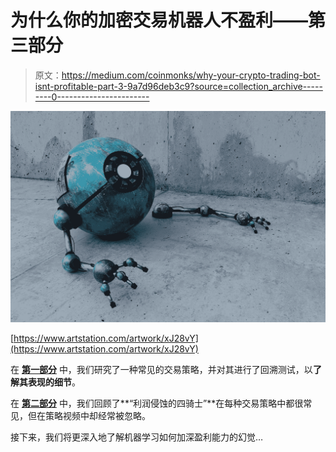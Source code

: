 # 为什么你的加密交易机器人不盈利——第三部分

> 原文：<https://medium.com/coinmonks/why-your-crypto-trading-bot-isnt-profitable-part-3-9a7d96deb3c9?source=collection_archive---------0----------------------->

![](img/0f270080386a8f615e98fde6a9ce6265.png)

[https://www.artstation.com/artwork/xJ28vY](https://www.artstation.com/artwork/xJ28vY)

在 [**第一部分**](/@gk_/why-your-crypto-trading-bot-isnt-profitable-part-1-f9a5322360e9) 中，我们研究了一种常见的交易策略，并对其进行了回溯测试，以**了解其表现的细节**。

在 [**第二部分**](/@gk_/why-your-crypto-trading-bot-isnt-profitable-part-2-9c7bd845dffa) 中，我们回顾了**“利润侵蚀的四骑士”**在每种交易策略中都很常见，但在策略视频中却经常被忽略。

接下来，我们将更深入地了解机器学习如何加深盈利能力的幻觉…